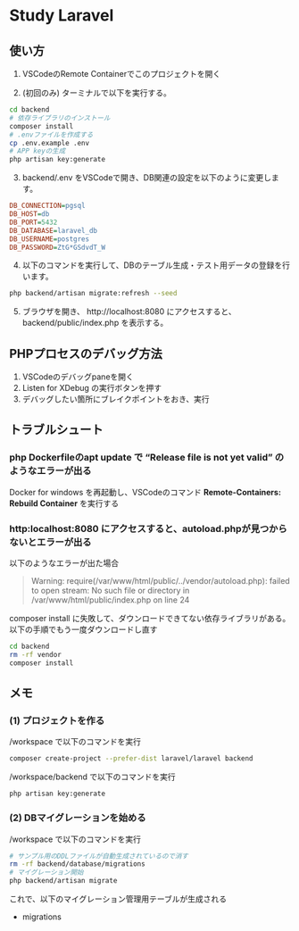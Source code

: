 # Study Laravel
## 使い方
1. VSCodeのRemote Containerでこのプロジェクトを開く

2. (初回のみ) ターミナルで以下を実行する。
```sh
cd backend
# 依存ライブラリのインストール
composer install
# .envファイルを作成する
cp .env.example .env
# APP keyの生成
php artisan key:generate
```

3. backend/.env をVSCodeで開き、DB関連の設定を以下のように変更します。
```ini
DB_CONNECTION=pgsql
DB_HOST=db
DB_PORT=5432
DB_DATABASE=laravel_db
DB_USERNAME=postgres
DB_PASSWORD=ZtG*GSdvdT_W
```

4. 以下のコマンドを実行して、DBのテーブル生成・テスト用データの登録を行います。
```sh
php backend/artisan migrate:refresh --seed
```

5. ブラウザを開き、 http://localhost:8080 にアクセスすると、backend/public/index.php を表示する。


## PHPプロセスのデバッグ方法
1. VSCodeのデバッグpaneを開く
2. Listen for XDebug の実行ボタンを押す
3. デバッグしたい箇所にブレイクポイントをおき、実行


## トラブルシュート
### php Dockerfileのapt update で “Release file is not yet valid” のようなエラーが出る
Docker for windows を再起動し、VSCodeのコマンド **Remote-Containers: Rebuild Container** を実行する

### http:localhost:8080 にアクセスすると、autoload.phpが見つからないとエラーが出る
以下のようなエラーが出た場合

> Warning: require(/var/www/html/public/../vendor/autoload.php): failed to open stream: No such file or directory in /var/www/html/public/index.php on line 24

composer install に失敗して、ダウンロードできてない依存ライブラリがある。以下の手順でもう一度ダウンロードし直す
```sh
cd backend
rm -rf vendor
composer install
```


## メモ
### (1) プロジェクトを作る
/workspace で以下のコマンドを実行   
```sh
composer create-project --prefer-dist laravel/laravel backend
```

/workspace/backend で以下のコマンドを実行
```
php artisan key:generate
```

### (2) DBマイグレーションを始める
/workspace で以下のコマンドを実行
```sh
# サンプル用のDDLファイルが自動生成されているので消す
rm -rf backend/database/migrations
# マイグレーション開始
php backend/artisan migrate
```
これで、以下のマイグレーション管理用テーブルが生成される
- migrations

